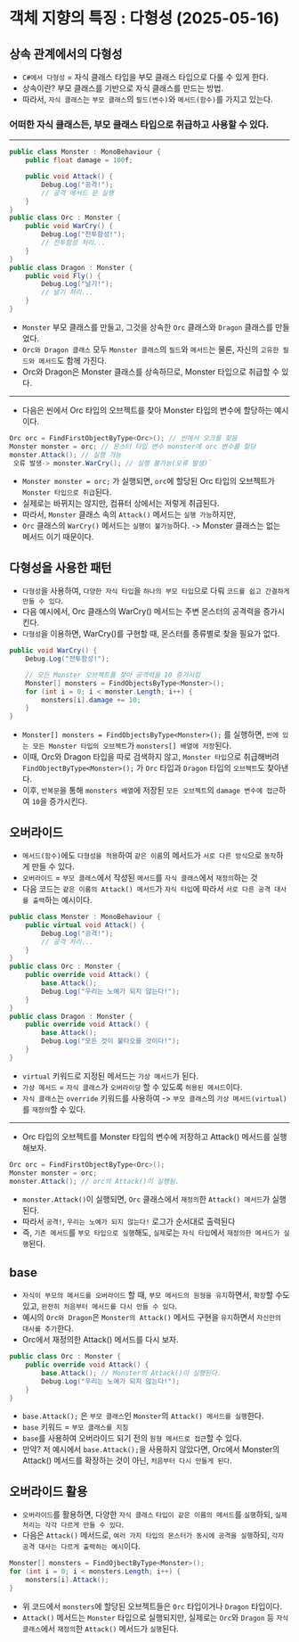 # 객체 지향의 특징 : 다형성 (2025-05-16)
## 상속 관계에서의 다형성
- `C#에서 다형성` = 자식 클래스 타입을 부모 클래스 타입으로 다룰 수 있게 한다.
- 상속이란? 부모 클래스를 기반으로 자식 클래스를 만드는 방법.
- 따라서, `자식 클래스`는 `부모 클래스`의 `필드(변수)`와 `메서드(함수)`를 가지고 있는다.
### 어떠한 자식 클래스든, 부모 클래스 타입으로 취급하고 사용할 수 있다.
---
``` C#
public class Monster : MonoBehaviour {
    public float damage = 100f;

    public void Attack() {
        Debug.Log("공격!");
        // 공격 메서드 문 실행
    }
}
public class Orc : Monster {
    public void WarCry() {
        Debug.Log("전투함성!");
        // 전투함성 처리...
    }
}
public class Dragon : Monster {
    public void Fly() {
        Debug.Log("날기!");
        // 날기 처리...
    }
}
```
- `Monster` 부모 클래스를 만들고, 그것을 상속한 `Orc` 클래스와 `Dragon` 클래스를 만들었다.
- `Orc와 Dragon 클래스` 모두 `Monster 클래스`의 `필드`와 `메서드`는 물론, 자신의 `고유한 필드와 메서드`도 함께 가진다.
- Orc와 Dragon은 Monster 클래스를 상속하므로, Monster 타입으로 취급할 수 있다.
---
- 다음은 씬에서 Orc 타입의 오브젝트를 찾아 Monster 타입의 변수에 할당하는 예시이다.
``` C#
Orc orc = FindFirstObjectByType<Orc>(); // 씬에서 오크를 찾음
Monster monster = orc; // 몬스터 타입 변수 monster에 orc 변수를 할당
monster.Attack(); // 실행 가능
 오류 발생-> monster.WarCry(); // 실행 불가능(오류 발생)`
```
- `Monster monster = orc;` 가 실행되면, `orc`에 할당된 Orc 타입의 오브젝트가 `Monster 타입으로 취급`된다.
- 실제로는 바뀌지는 않지만, 컴퓨터 상에서는 저렇게 취급된다.
- 따라서, `Monster` 클래스 속의 `Attack()` 메서드는 `실행 가능`하지만,
- `Orc` 클래스의 `WarCry()` 메서드는 `실행이 불가능`하다. -> Monster 클래스는 없는 메서드 이기 때문이다.

## 다형성을 사용한 패턴
- `다형성`을 사용하여, `다양한 자식 타입`을 `하나의 부모 타입`으로 다뤄 `코드를 쉽고 간결하게 만들 수 있다`.
- 다음 예시에서, Orc 클래스의 WarCry() 메서드는 주변 몬스터의 공격력을 증가시킨다.
- `다형성`을 이용하면, WarCry()를 구현할 때, 몬스터를 종류별로 찾을 필요가 없다.
``` C#
public void WarCry() {
    Debug.Log("전투함성!");

    // 모든 Monster 오브젝트를 찾아 공격력을 10 증가시킴
    Monster[] monsters = FindObjectsByType<Monster>();
    for (int i = 0; i < monster.Length; i++) {
        monsters[i].damage += 10;
    }
}
```
- `Monster[] monsters = FindObjectsByType<Monster>();` 를 실행하면, `씬에 있는 모든 Monster 타입의 오브젝트`가 `monsters[] 배열에 저장`된다.
- 이때, Orc와 Dragon 타입을 따로 검색하지 않고, `Monster 타입`으로 취급해버려 `FindObjectByType<Monster>();` 가 `Orc` 타입과 `Dragon` 타입의 `오브젝트`도 찾아낸다.
- 이후, `반복문`을 통해 `monsters 배열`에 저장된 `모든 오브젝트`의 `damage 변수에 접근`하여 `10`을 증가시킨다.

## 오버라이드
- `메서드(함수)`에도 `다형성을 적용`하여 `같은 이름`의 메서드가 `서로 다른 방식`으로 `동작`하게 만들 수 있다.
- `오버라이드` = `부모 클래스`에서 작성된 `메서드`를 `자식 클래스`에서 `재정의`하는 것
- 다음 코드는 `같은 이름의 Attack() 메서드`가 `자식 타입`에 따라서 `서로 다른 공격 대사를 출력`하는 예시이다.
``` C#
public class Monster : MonoBehaviour {
    public virtual void Attack() {
        Debug.Log("공격!");
        // 공격 처리...
    }
}
public class Orc : Monster {
    public override void Attack() {
        base.Attack();
        Debug.Log("우리는 노예가 되지 않는다!");
    }
}
public class Dragon : Monster {
    public override void Attack() {
        base.Attack();
        Debug.Log("모든 것이 불타오를 것이다!");
    }
}
```
- `virtual` 키워드로 지정된 메서드는 `가상 메서드`가 된다.
- `가상 메서드` = `자식 클래스`가 `오버라이딩` 할 수 있도록 `허용된 메서드`이다.
- `자식 클래스`는 `override` 키워드를 사용하여 -> `부모 클래스`의 `가상 메서드(virtual)`를 `재정의`할 수 있다.
---
- Orc 타입의 오브젝트를 Monster 타입의 변수에 저장하고 Attack() 메서드를 실행해보자.
``` C#
Orc orc = FindFirstObjectByType<Orc>();
Monster monster = orc;
monster.Attack(); // orc의 Attack()이 실행됨.
```
- `monster.Attack()`이 실행되면, `Orc` 클래스에서 `재정의`한 `Attack() 메서드`가 실행된다.
- 따라서 `공격!`, `우리는 노예가 되지 않는다!` 로그가 순서대로 출력된다
- 즉, `기존 메서드`를 `부모 타입으로 실행`해도, `실제`로는 `자식 타입`에서 `재정의한 메서드가 실행`된다.

## base
- `자식이 부모의 메서드를 오버라이드` 할 때, `부모 메서드의 원형을 유지`하면서, `확장`할 수도 있고, `완전히 처음부터 메서드를 다시 만들 수 있다`.
- 예시의 `Orc와 Dragon`은 `Monster의 Attack()` 메서드 구현을 `유지`하면서 `자신만의 대사를 추가`한다.
- Orc에서 재정의한 Attack() 메서드를 다시 보자.
``` C#
public class Orc : Monster {
    public override void Attack() {
        base.Attack(); // Monster의 Attack()이 실행된다.
        Debug.Log("우리는 노예가 되지 않는다!");
    }
}
```
- `base.Attack();` 은 `부모 클래스`인 `Monster`의 `Attack() 메서드를 실행`한다.
- `base` 키워드 = `부모 클래스를 지칭`
- `base`를 사용하여 오버라이드 되기 전의 `원형 메서드로 접근`할 수 있다.
- 만약? 저 예시에서 `base.Attack();`을 사용하지 않았다면, Orc에서 Monster의 Attack() 메서드를 확장하는 것이 아닌, `처음부터 다시 만들게 된다`.

## 오버라이드 활용
- `오버라이드`를 활용하면, 다양한 `자식 클래스` `타입이 같은 이름의 메서드`를 `실행`하되, `실제 처리는 각각 다르게 만들 수 있다`.
- 다음은 `Attack()` 메서드로, `여러 가지 타입의 몬스터가 동시에 공격을 실행`하되, `각자 공격 대사는 다르게 출력하는 예시`이다.
``` C#
Monster[] monsters = FindOjbectByType<Monster>();
for (int i = 0; i < monsters.Length; i++) {
    monsters[i].Attack();
}
```
- 위 코드에서 `monsters`에 할당된 오브젝트들은 `Orc` 타입이거나 `Dragon` 타입이다.
- `Attack()` 메서드는 `Monster` 타입으로 실행되지만, 실제로는 `Orc`와 `Dragon` 등 `자식 클래스`에서 `재정의`한 `Attack()` 메서드가 `실행`된다.
